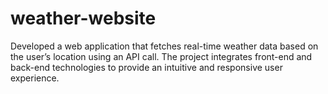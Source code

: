 # weather-website
Developed a web application that fetches real-time weather data based on the user’s location using an API call. The project integrates front-end and back-end technologies to provide an intuitive and responsive user experience.
